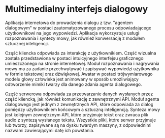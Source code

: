 # Multimedialny interfejs dialogowy

Aplikacja internetowa do prowadzenia dialogu z tzw. "agentem dialogowym" w postaci zautomatyzowanego procesu odpowiadającego użytkownikowi na jego wypowiedzi. Aplikacja wykorzystuje usługi rozpoznawania i syntezy mowy, jak również konwersację z modułem sztucznej inteligencji.

Część kliencka odpowiada za interakcję z użytkownikiem. Część wizualna została przedstawiona w postaci intuicyjnego interfejsu graficznego umieszczonego na stronie internetowej. Moduł rozpoznawania i nagrywania mowy ma za zadanie przechwytywać i zapisywać wypowiedzi użytkownika w formie tekstowej oraz dźwiękowej. Awatar w postaci trójwymiarowego modelu głowy człowieka jest animowany w sposób umożliwiający odtworzenie mimiki twarzy dla danego zdania agenta dialogowego.

Część serwerowa odpowiada za przetwarzanie danych wysłanych przez część kliencką, jak również komunikację z zewnętrznymi API. Moduł agenta dialogowego jest jednym z zewnętrznych API, które odpowiada za dialog pomiędzy użytkownikiem końcowym a sztuczną inteligencją. Synteza mowy jest kolejnym zewnętrznym API, które przyjmuje tekst oraz zwraca plik audio z syntezą wysłanego tekstu. Wszystkie pliki, które serwer przyjmuje lub tworzy, zapisywane są na dysku twardym maszyny, z odpowiednimi nazwami zawierającymi datę ich powstania.